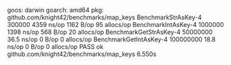 goos: darwin
goarch: amd64
pkg: github.com/knight42/benchmarks/map_keys
BenchmarkStrAsKey-4      	  300000	      4359 ns/op	    1162 B/op	      95 allocs/op
BenchmarkIntAsKey-4      	 1000000	      1398 ns/op	     568 B/op	      20 allocs/op
BenchmarkGetStrAsKey-4   	50000000	        36.5 ns/op	       0 B/op	       0 allocs/op
BenchmarkGetIntAsKey-4   	100000000	        18.8 ns/op	       0 B/op	       0 allocs/op
PASS
ok  	github.com/knight42/benchmarks/map_keys	6.550s
